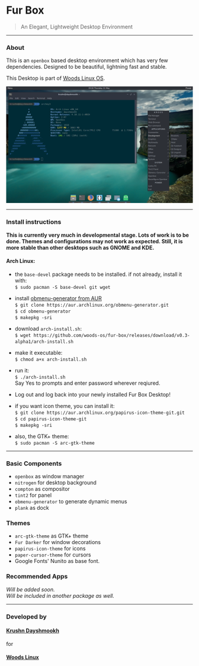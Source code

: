 # Fur Box
> An Elegant, Lightweight Desktop Environment

---------------------------------------------------------

### About
This is an `openbox` based desktop environment which has very few dependencies. Designed to be beautiful, lightning fast and stable.

This Desktop is part of [Woods Linux OS](https://github.com/woods-os).

![screenshot1](https://github.com/krushndayshmookh/fur-box/raw/master/docs/images/screenshot-current.png)

---------------------------------------------------------

### Install instructions

**This is currently very much in developmental stage. Lots of work is to be done. Themes and configurations may not work as expected. Still, it is more stable than other desktops such as GNOME and KDE.**

#### Arch Linux:
* the `base-devel` package needs to be installed. if not already, install it with:  
`$ sudo pacman -S base-devel git wget`  

* install [obmenu-generator from AUR](https://aur.archlinux.org/packages/obmenu-generator/)  
`$ git clone https://aur.archlinux.org/obmenu-generator.git`  
`$ cd obmenu-generator`  
`$ makepkg -sri`  

* download `arch-install.sh`:  
`$ wget https://github.com/woods-os/fur-box/releases/download/v0.3-alpha1/arch-install.sh`

* make it executable:  
`$ chmod a+x arch-install.sh`

* run it:  
`$ ./arch-install.sh`  
Say Yes to prompts and enter password wherever reqiured.

* Log out and log back into your newly installed Fur Box Desktop!

* if you want icon theme, you can install it:  
`$ git clone https://aur.archlinux.org/papirus-icon-theme-git.git`  
`$ cd papirus-icon-theme-git`  
`$ makepkg -sri` 

* also, the GTK+ theme:  
`$ sudo pacman -S arc-gtk-theme`  

---------------------------------------------------------

### Basic Components
* `openbox` as window manager  
* `nitrogen` for desktop background  
* `compton` as compositor  
* `tint2` for panel  
* `obmenu-generator` to generate dynamic menus  
* `plank` as dock  

### Themes
* `arc-gtk-theme` as GTK+ theme  
* `Fur Darker` for window decorations  
* `papirus-icon-theme` for icons  
* `paper-cursor-theme` for cursors  
* Google Fonts' Nunito as base font.

### Recommended Apps
  _Will be added soon._  
  _Will be included in another package as well._
  
---------------------------------------------------------

### Developed by
#### [Krushn Dayshmookh](http://krushndayshmookh.github.io)  
for
#### [Woods Linux](http://www.github.com/woods-os)
